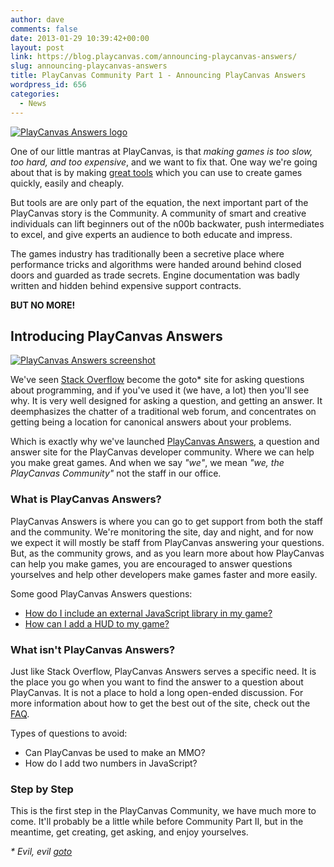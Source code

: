 ```yaml
---
author: dave
comments: false
date: 2013-01-29 10:39:42+00:00
layout: post
link: https://blog.playcanvas.com/announcing-playcanvas-answers/
slug: announcing-playcanvas-answers
title: PlayCanvas Community Part 1 - Announcing PlayCanvas Answers
wordpress_id: 656
categories:
  - News
---
```


[![PlayCanvas Answers logo](https://blog.playcanvas.com/wp-content/uploads/2013/01/answers_logo.png)](http://blog.playcanvas.com/wp-content/uploads/2013/01/answers_logo.png)

One of our little mantras at PlayCanvas, is that _making games is too slow, too hard, and too expensive_, and we want to fix that. One way we're going about that is by making [great tools](https://playcanvas.com/technology/) which you can use to create games quickly, easily and cheaply.

But tools are are only part of the equation, the next important part of the PlayCanvas story is the Community. A community of smart and creative individuals can lift beginners out of the n00b backwater, push intermediates to excel, and give experts an audience to both educate and impress.

The games industry has traditionally been a secretive place where performance tricks and algorithms were handed around behind closed doors and guarded as trade secrets. Engine documentation was badly written and hidden behind expensive support contracts.

**BUT NO MORE!**

## Introducing PlayCanvas Answers

[![PlayCanvas Answers screenshot](https://blog.playcanvas.com/wp-content/uploads/2013/01/answers.png)](http://blog.playcanvas.com/wp-content/uploads/2013/01/answers.png)

We've seen [Stack Overflow](https://stackoverflow.com) become the goto\* site for asking questions about programming, and if you've used it (we have, a lot) then you'll see why. It is very well designed for asking a question, and getting an answer. It deemphasizes the chatter of a traditional web forum, and concentrates on getting being a location for canonical answers about your problems.

Which is exactly why we've launched [PlayCanvas Answers](http://answers.playcanvas.com), a question and answer site for the PlayCanvas developer community. Where we can help you make great games. And when we say _"we"_, we mean _"we, the PlayCanvas Community"_ not the staff in our office.

### What is PlayCanvas Answers?

PlayCanvas Answers is where you can go to get support from both the staff and the community. We're monitoring the site, day and night, and for now we expect it will mostly be staff from PlayCanvas answering your questions. But, as the community grows, and as you learn more about how PlayCanvas can help you make games, you are encouraged to answer questions yourselves and help other developers make games faster and more easily.

Some good PlayCanvas Answers questions:

- [How do I include an external JavaScript library in my game?](http://answers.playcanvas.com/questions/17/how-do-i-include-an-external-javascript-library-in-my-game)
- [How can I add a HUD to my game?](http://answers.playcanvas.com/questions/15/how-can-i-add-a-hud-to-my-playcanvas-game)

### What isn't PlayCanvas Answers?

Just like Stack Overflow, PlayCanvas Answers serves a specific need. It is the place you go when you want to find the answer to a question about PlayCanvas. It is not a place to hold a long open-ended discussion. For more information about how to get the best out of the site, check out the [FAQ](http://answers.playcanvas.com/faq/).

Types of questions to avoid:

- Can PlayCanvas be used to make an MMO?
- How do I add two numbers in JavaScript?

### Step by Step

This is the first step in the PlayCanvas Community, we have much more to come. It'll probably be a little while before Community Part II, but in the meantime, get creating, get asking, and enjoy yourselves.

_\* Evil, evil [goto](https://en.wikipedia.org/wiki/Goto#Criticism_and_decline)_
